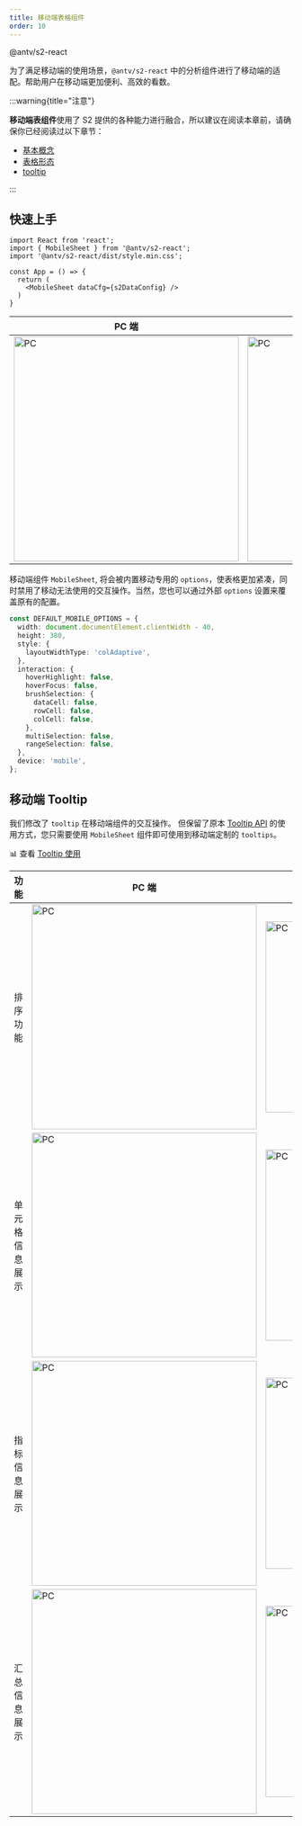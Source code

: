 ```yaml
---
title: 移动端表格组件
order: 10
---
```


<Badge>@antv/s2-react</Badge>

为了满足移动端的使用场景，`@antv/s2-react` 中的分析组件进行了移动端的适配。帮助用户在移动端更加便利、高效的看数。

:::warning{title="注意"}

**移动端表组件**使用了 S2 提供的各种能力进行融合，所以建议在阅读本章前，请确保你已经阅读过以下章节：

- [基本概念](/zh/docs/manual/basic/base-concept)
- [表格形态](/zh/docs/manual/basic/sheet-type/pivot-mode)
- [tooltip](/zh/docs/manual/basic/tooltip)

:::

## 快速上手

```tsx
import React from 'react';
import { MobileSheet } from '@antv/s2-react';
import '@antv/s2-react/dist/style.min.css';

const App = () => {
  return (
    <MobileSheet dataCfg={s2DataConfig} />
  )
}
```

| PC 端       | Mobile 端         |
|--------------------------------------| --------------------------------- |
| <img src="https://gw.alipayobjects.com/mdn/rms_56cbb2/afts/img/A*dIc6S47zmm4AAAAAAAAAAAAAARQnAQ" alt="PC" style="width: 400px; max-height: 100%; max-width: initial;" /> | <img src="https://gw.alipayobjects.com/mdn/rms_56cbb2/afts/img/A*cf2uQYVVStQAAAAAAAAAAAAAARQnAQ" alt="PC" style="width: 400px; max-height: 100%;" /> |

移动端组件 `MobileSheet`, 将会被内置移动专用的 `options`，使表格更加紧凑，同时禁用了移动无法使用的交互操作。当然，您也可以通过外部 `options` 设置来覆盖原有的配置。

```ts
const DEFAULT_MOBILE_OPTIONS = {
  width: document.documentElement.clientWidth - 40,
  height: 380,
  style: {
    layoutWidthType: 'colAdaptive',
  },
  interaction: {
    hoverHighlight: false,
    hoverFocus: false,
    brushSelection: {
      dataCell: false,
      rowCell: false,
      colCell: false,
    },
    multiSelection: false,
    rangeSelection: false,
  },
  device: 'mobile',
};
```

## 移动端 Tooltip

我们修改了 `tooltip` 在移动端组件的交互操作。
但保留了原本 [Tooltip API](/zh/docs/api/basic-class/base-tooltip) 的使用方式，您只需要使用 `MobileSheet` 组件即可使用到移动端定制的 `tooltips`。

​📊 查看 [Tooltip 使用](/zh/docs/manual/basic/tooltip)

|  功能  | PC 端       | Mobile 端      |
| ------------- |---------------|----------------------------------------------|
| 排序功能      | <img src="https://gw.alipayobjects.com/mdn/rms_56cbb2/afts/img/A*SuBwToVzrYwAAAAAAAAAAAAAARQnAQ" alt="PC" style="width: 400px; max-height: 100%; max-width: initial;" /> | <img src="https://gw.alipayobjects.com/mdn/rms_56cbb2/afts/img/A*4CgUTI8jOyYAAAAAAAAAAAAAARQnAQ" alt="PC" style="width: 340px; max-height: 100%; max-width: initial;" /> |
| 单元格信息展示 | <img src="https://gw.alipayobjects.com/mdn/rms_56cbb2/afts/img/A*pu7ESbzNqXkAAAAAAAAAAAAAARQnAQ" alt="PC" style="width: 400px; max-height: 100%; max-width: initial;"/>  | <img src="https://gw.alipayobjects.com/mdn/rms_56cbb2/afts/img/A*gv-BQaGJTjEAAAAAAAAAAAAAARQnAQ" alt="PC"  style="width:340px; max-height: 100%; max-width: initial;"/>      |
| 指标信息展示   | <img src="https://gw.alipayobjects.com/mdn/rms_56cbb2/afts/img/A*MvUtT7j0BggAAAAAAAAAAAAAARQnAQ" alt="PC" style="width: 400px; max-height: 100%; max-width: initial;" /> | <img src="https://gw.alipayobjects.com/mdn/rms_56cbb2/afts/img/A*rF4USJO5nAkAAAAAAAAAAAAAARQnAQ" alt="PC" style="width:340px; max-height: 100%; max-width: initial;" />      |
| 汇总信息展示   | <img src="https://gw.alipayobjects.com/mdn/rms_56cbb2/afts/img/A*5rg6QrEmmeAAAAAAAAAAAAAAARQnAQ" alt="PC" style="width: 400px; max-height: 100%; max-width: initial;" /> | <img src="https://gw.alipayobjects.com/mdn/rms_56cbb2/afts/img/A*IUQqSrzxKXwAAAAAAAAAAAAAARQnAQ" alt="PC" style="width:340px; max-height: 100%; max-width: initial;" />      |
